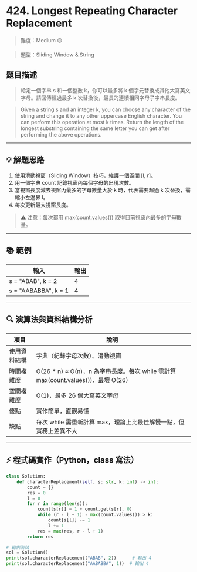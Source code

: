 # 424. Longest Repeating Character Replacement

> 難度：Medium 🟡

> 題型：Sliding Window & String

## 題目描述
> 給定一個字串 s 和一個整數 k，你可以最多將 k 個字元替換成其他大寫英文字母。請回傳經過最多 k 次替換後，最長的連續相同字母子字串長度。

> Given a string s and an integer k, you can choose any character of the string and change it to any other uppercase English character. You can perform this operation at most k times. Return the length of the longest substring containing the same letter you can get after performing the above operations.

---

## 💡 解題思路
1. 使用滑動視窗（Sliding Window）技巧，維護一個區間 [l, r]。
2. 用一個字典 count 記錄視窗內每個字母的出現次數。
3. 當視窗長度減去視窗內最多的字母數量大於 k 時，代表需要超過 k 次替換，需縮小左邊界 l。
4. 每次更新最大視窗長度。

> ⚠️ 注意：每次都用 max(count.values()) 取得目前視窗內最多的字母數量。

---

## 📚 範例

| 輸入         | 輸出 |
|--------------|------|
| s = "ABAB", k = 2 | 4    |
| s = "AABABBA", k = 1 | 4    |

---

## 🔍 演算法與資料結構分析

| 項目         | 說明                                  |
|--------------|---------------------------------------|
| 使用資料結構 | 字典（紀錄字母次數）、滑動視窗         |
| 時間複雜度   | O(26 * n) ≈ O(n)，n 為字串長度。每次 while 需計算 max(count.values())，最壞 O(26) |
| 空間複雜度   | O(1)，最多 26 個大寫英文字母           |
| 優點         | 實作簡單，直觀易懂                     |
| 缺點         | 每次 while 需重新計算 max，理論上比最佳解慢一點，但實務上差異不大 |

---

## ⚡ 程式碼實作（Python，class 寫法）

```python
class Solution:
    def characterReplacement(self, s: str, k: int) -> int:
        count = {}
        res = 0
        l = 0
        for r in range(len(s)):
            count[s[r]] = 1 + count.get(s[r], 0)
            while (r - l + 1) - max(count.values()) > k:
                count[s[l]] -= 1
                l += 1
            res = max(res, r - l + 1)
        return res

# 範例測試
sol = Solution()
print(sol.characterReplacement("ABAB", 2))      # 輸出 4
print(sol.characterReplacement("AABABBA", 1))  # 輸出 4
```
